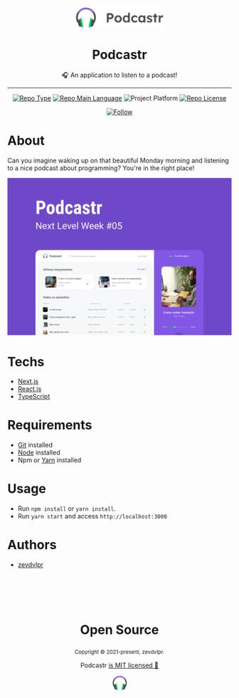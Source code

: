<div align="center">
    <img src="/.github/logo.png" width="200" />    
    <h1>Podcastr</h1>  
    <p>🎧 An application to listen to a podcast! </p>    
    <hr />    
    <p>
        <a href="https://rocketseat.com/"><img src="https://img.shields.io/badge/type-nlw-purple" alt="Repo Type" /></a>
        <a href="https://www.typescriptlang.org/"><img src="https://img.shields.io/badge/language-typescript-blue" alt="Repo Main Language" /></a>
        <img src="https://img.shields.io/badge/platform-web-blueviolet" alt="Project Platform" />                
        <a href="https://github.com/zevdvlpr/podcastr/tree/dev/LICENSE"><img src="https://img.shields.io/github/license/zevdvlpr/podcastr?color=red&label=license" alt="Repo License" /></a>
    </p>     
    <p><a href="https://www.linkedin.com/in/zevdvlpr" target="_blank"><img src="https://img.shields.io/twitter/url?label=Connect%20%40zevdvlpr&logo=linkedin&url=https%3A%2F%2Fwww.twitter.com%2zevdvlpr%2F" alt="Follow" /></a><p>
</div>

# About

Can you imagine waking up on that beautiful Monday morning and listening to a nice podcast about programming? You're in the right place!

<img src="/.github/cover.png" width="700" /> 

# Techs

 - [Next.js](https://nextjs.org/)  
 - [React.js](https://reactjs.org/)
 - [TypeScript](https://www.typescriptlang.org/)

# Requirements

- [Git](https://git-scm.com/) installed
- [Node](https://node.js.org/) installed
- Npm or [Yarn](https://yarnpkg.com/) installed

# Usage

- Run `npm install` or `yarn install`.
- Run `yarn start` and access `http://localhost:3000`

# Authors

- [zevdvlpr](https://github.com/zevdvlpr)

<br>
<br>
<br>
<br>

<div align="center">
  <h1>Open Source</h1>
  <sub>Copyright © 2021-present, zevdvlpr.</sub>
  <p>Podcastr <a href="https://github.com/zevdvlpr/podcastr/tree/dev/LICENSE">is MIT licensed 💖</a></p>
  <img src="/.github/icon.png" width="35" />
</div>

